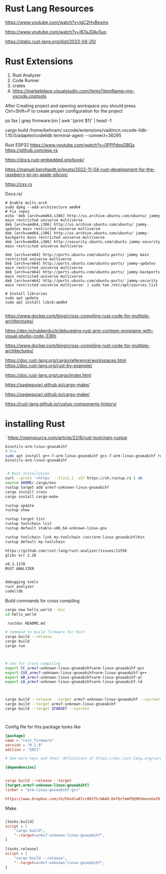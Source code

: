 # Rust Lang Resources
https://www.youtube.com/watch?v=IgC2HvBesms

https://www.youtube.com/watch?v=jB7aJDAvSuo

https://static.rust-lang.org/dist/2023-04-20/

# Rust Extensions
1. Rust Analyzer
2. Code Runner
3. crates
4. https://marketplace.visualstudio.com/items?itemName=ms-vscode.cpptools

After Creating project and opening workspace you should press Ctrl+Shift+P to create proper configuration for the project


ps fax | grep firmware.bin | awk '{print $1}' | head -1


 cargo build /home/behnam/.vscode/extensions/vadimcn.vscode-lldb-1.10.0/adapter/codelldb terminal-agent --connect=36295 

Rust ESP32
https://www.youtube.com/watch?v=0PPPdqoDBQs
https://github.com/esp-rs


https://docs.rust-embedded.org/book/

https://manuel.bernhardt.io/posts/2022-11-04-rust-development-for-the-raspberry-pi-on-apple-silicon/

https://cxx.rs

Docs.rs/

```
# Enable multi-arch
sudo dpkg --add-architecture amd64
# Fix repos
echo 'deb [arch=amd64,i386] http://us.archive.ubuntu.com/ubuntu/ jammy main restricted universe multiverse
deb [arch=amd64,i386] http://us.archive.ubuntu.com/ubuntu/ jammy-updates main restricted universe multiverse
deb [arch=amd64,i386] http://us.archive.ubuntu.com/ubuntu/ jammy-backports main restricted universe multiverse
deb [arch=amd64,i386] http://security.ubuntu.com/ubuntu jammy-security main restricted universe multiverse

deb [arch=arm64] http://ports.ubuntu.com/ubuntu-ports/ jammy main restricted universe multiverse
deb [arch=arm64] http://ports.ubuntu.com/ubuntu-ports/ jammy-updates main restricted universe multiverse
deb [arch=arm64] http://ports.ubuntu.com/ubuntu-ports/ jammy-backports main restricted universe multiverse
deb [arch=arm64] http://ports.ubuntu.com/ubuntu-ports/ jammy-security main restricted universe multiverse' | sudo tee /etc/apt/sources.list

# Install libraries
sudo apt update
sudo apt install libc6:amd64


```

https://www.docker.com/blog/cross-compiling-rust-code-for-multiple-architectures/

https://dev.to/rubberduck/debugging-rust-arm-cortexm-programs-with-visual-studio-code-336h

https://www.docker.com/blog/cross-compiling-rust-code-for-multiple-architectures/

https://doc.rust-lang.org/cargo/reference/workspaces.html
https://doc.rust-lang.org/rust-by-example/

https://doc.rust-lang.org/cargo/index.html

https://sagiegurari.github.io/cargo-make/

https://sagiegurari.github.io/cargo-make/


https://rust-lang.github.io/rustup-components-history/

# installing Rust
`
https://opensource.com/article/22/6/rust-toolchain-rustup

```sh
binutils-arm-linux-gnueabihf
# Pre
sudo apt install g++-7-arm-linux-gnueabihf gcc-7-arm-linux-gnueabihf rust-gdb sshapass
binutils-arm-linux-gnueabihf


 # Rust Installation
curl --proto '=https' --tlsv1.2 -sSf https://sh.rustup.rs | sh
source $HOME/.cargo/env
rustup target add armv7-unknown-linux-gnueabihf
cargo install cross
cargo install cargo-make

rustup update
rustup show

rustup target list
rustup toolchain list
rustup default stable-x86_64-unknown-linux-gnu

rustup toolchain link my-toolchain /usr/arm-linux-gnueabihf/bin
rustup default my-toolchain

https://github.com/rust-lang/rust-analyzer/issues/11558
glibc err 2.28

v0.3.1170
RUST ANALYZER


debugging tools
rust analyzer
codelldb

```



Build commands for cross compiling

```sh
cargo new hello_world --bin
cd hello_world

 rustdoc README.md

# command to build firmware for host
cargo build --release
cargo build
cargo run



# now for cross compiling
export CC_armv7-unknown-linux-gnueabihf=arm-linux-gnueabihf-gcc
export CXX_armv7-unknown-linux-gnueabihf=arm-linux-gnueabihf-g++
export AR_armv7-unknown-linux-gnueabihf=arm-linux-gnueabihf-ar
export LD_armv7-unknown-linux-gnueabihf=arm-linux-gnueabihf-ld



cargo build --release --target armv7-unknown-linux-gnueabihf --sysroot /usr/arm-linux-gnueabihf
cargo build --target armv7-unknown-linux-gnueabihf
cargo build --target $TARGET --sysroot 




```


Config file for this package looks like
```toml
[package]
name = "rust_firmware"
version = "0.1.0"
edition = "2021"

# See more keys and their definitions at https://doc.rust-lang.org/cargo/reference/manifest.html

[dependencies]


cargo build --release --target
[target.armv7-unknown-linux-gnueabihf]
linker = "arm-linux-gnueabihf-gcc"

https://www.dropbox.com/sh/hkn4lw87zr002fh/AAAO-HxFQzfmmPQQ9KVmoooGa?dl=0


```



Make
```MakeFile

[tasks.build]
script = [
    "cargo build",
    "--target=armv7-unknown-linux-gnueabihf",
]

[tasks.release]
script = [
    "cargo build --release",
    "--target=armv7-unknown-linux-gnueabihf",
]
```
